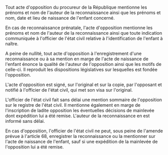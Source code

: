 Tout acte d'opposition du procureur de la République mentionne les prénoms et nom de l'auteur de la reconnaissance ainsi que les prénoms et nom, date et lieu de naissance de l'enfant concerné.


 En cas de reconnaissance prénatale, l'acte d'opposition mentionne les prénoms et nom de l'auteur de la reconnaissance ainsi que toute indication communiquée à l'officier de l'état civil relative à l'identification de l'enfant à naître.


 A peine de nullité, tout acte d'opposition à l'enregistrement d'une reconnaissance ou à sa mention en marge de l'acte de naissance de l'enfant énonce la qualité de l'auteur de l'opposition ainsi que les motifs de celle-ci. Il reproduit les dispositions législatives sur lesquelles est fondée l'opposition.


 L'acte d'opposition est signé, sur l'original et sur la copie, par l'opposant et notifié à l'officier de l'état civil, qui met son visa sur l'original.


 L'officier de l'état civil fait sans délai une mention sommaire de l'opposition sur le registre de l'état civil. Il mentionne également en marge de l'inscription de ladite opposition les éventuelles décisions de mainlevée dont expédition lui a été remise. L'auteur de la reconnaissance en est informé sans délai.


 En cas d'opposition, l'officier de l'état civil ne peut, sous peine de l'amende prévue à l'article 68, enregistrer la reconnaissance ou la mentionner sur l'acte de naissance de l'enfant, sauf si une expédition de la mainlevée de l'opposition lui a été remise.

